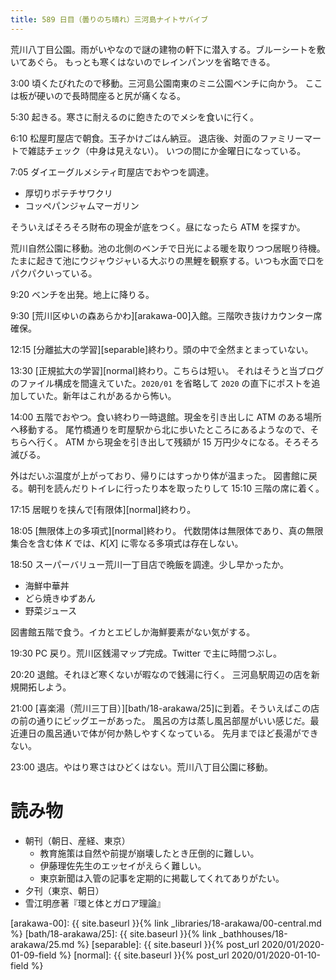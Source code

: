 ```yaml
---
title: 589 日目（曇りのち晴れ）三河島ナイトサバイブ
---
```


荒川八丁目公園。雨がいやなので謎の建物の軒下に潜入する。ブルーシートを敷いてあぐら。
もっとも寒くはないのでレインパンツを省略できる。

3:00 頃くたびれたので移動。三河島公園南東のミニ公園ベンチに向かう。
ここは板が硬いので長時間座ると尻が痛くなる。

5:30 起きる。寒さに耐えるのに飽きたのでメシを食いに行く。

6:10 松屋町屋店で朝食。玉子かけごはん納豆。
退店後、対面のファミリーマートで雑誌チェック（中身は見えない）。
いつの間にか金曜日になっている。

7:05 ダイエーグルメシティ町屋店でおやつを調達。
* 厚切りポテチサワクリ
* コッペパンジャムマーガリン

そういえばそろそろ財布の現金が底をつく。昼になったら ATM を探すか。

荒川自然公園に移動。池の北側のベンチで日光による暖を取りつつ居眠り待機。
たまに起きて池にウジャウジャいる大ぶりの黒鯉を観察する。いつも水面で口をパクパクいっている。

9:20 ベンチを出発。地上に降りる。

9:30 [荒川区ゆいの森あらかわ][arakawa-00]入館。三階吹き抜けカウンター席確保。

12:15 [分離拡大の学習][separable]終わり。頭の中で全然まとまっていない。

13:30 [正規拡大の学習][normal]終わり。こちらは短い。
それはそうと当ブログのファイル構成を間違えていた。`2020/01` を省略して
`2020` の直下にポストを追加していた。新年はこれがあるから怖い。

14:00 五階でおやつ。食い終わり一時退館。現金を引き出しに ATM のある場所へ移動する。
尾竹橋通りを町屋駅から北に歩いたところにあるようなので、そちらへ行く。
ATM から現金を引き出して残額が 15 万円少々になる。そろそろ滅びる。

外はだいぶ温度が上がっており、帰りにはすっかり体が温まった。
図書館に戻る。朝刊を読んだりトイレに行ったり本を取ったりして 15:10 三階の席に着く。

17:15 居眠りを挟んで[有限体][normal]終わり。

18:05 [無限体上の多項式][normal]終わり。
代数閉体は無限体であり、真の無限集合を含む体 $K$ では、$K[X]$ に零なる多項式は存在しない。

18:50 スーパーバリュー荒川一丁目店で晩飯を調達。少し早かったか。
* 海鮮中華丼
* どら焼きゆずあん
* 野菜ジュース

図書館五階で食う。イカとエビしか海鮮要素がない気がする。

19:30 PC 戻り。荒川区銭湯マップ完成。Twitter で主に時間つぶし。

20:20 退館。それほど寒くないが暇なので銭湯に行く。
三河島駅周辺の店を新規開拓しよう。

21:00 [喜楽湯（荒川三丁目）][bath/18-arakawa/25]に到着。そういえばこの店の前の通りにビッグエーがあった。
風呂の方は蒸し風呂部屋がいい感じだ。最近連日の風呂通いで体が何か熱しやすくなっている。
先月までほど長湯ができない。

23:00 退店。やはり寒さはひどくはない。荒川八丁目公園に移動。

# 読み物

* 朝刊（朝日、産経、東京）
  * 教育施策は自然や前提が崩壊したとき圧倒的に難しい。
  * 伊藤理佐先生のエッセイがえらく難しい。
  * 東京新聞は入管の記事を定期的に掲載してくれてありがたい。
* 夕刊（東京、朝日）
* 雪江明彦著『環と体とガロア理論』

[arakawa-00]: {{ site.baseurl }}{% link _libraries/18-arakawa/00-central.md %}
[bath/18-arakawa/25]: {{ site.baseurl }}{% link _bathhouses/18-arakawa/25.md %}
[separable]: {{ site.baseurl }}{% post_url 2020/01/2020-01-09-field %}
[normal]: {{ site.baseurl }}{% post_url 2020/01/2020-01-10-field %}
